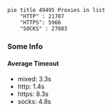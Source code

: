 
```mermaid
pie title 49495 Proxies in list
    "HTTP" : 21707
    "HTTPS": 5966
    "SOCKS" : 27083
```

### Some Info
#### Average Timeout

- mixed: 3.3s
- http: 1.4s
- https: 8.3s
- socks: 4.8s